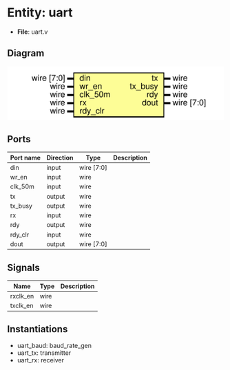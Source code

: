 # Entity: uart 

- **File**: uart.v
## Diagram

![Diagram](uart.svg "Diagram")
## Ports

| Port name | Direction | Type       | Description |
| --------- | --------- | ---------- | ----------- |
| din       | input     | wire [7:0] |             |
| wr_en     | input     | wire       |             |
| clk_50m   | input     | wire       |             |
| tx        | output    | wire       |             |
| tx_busy   | output    | wire       |             |
| rx        | input     | wire       |             |
| rdy       | output    | wire       |             |
| rdy_clr   | input     | wire       |             |
| dout      | output    | wire [7:0] |             |
## Signals

| Name     | Type | Description |
| -------- | ---- | ----------- |
| rxclk_en | wire |             |
| txclk_en | wire |             |
## Instantiations

- uart_baud: baud_rate_gen
- uart_tx: transmitter
- uart_rx: receiver
